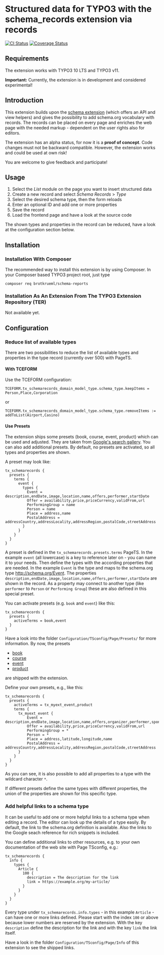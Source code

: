 # Structured data for TYPO3 with the schema_records extension via records

[![CI Status](https://github.com/brotkrueml/schema-records/workflows/CI/badge.svg?branch=master)](https://github.com/brotkrueml/schema-records/actions?query=workflow%3ACI)
[![Coverage Status](https://coveralls.io/repos/github/brotkrueml/schema-records/badge.svg?branch=master)](https://coveralls.io/github/brotkrueml/schema-records?branch=master)


## Requirements

The extension works with TYPO3 10 LTS and TYPO3 v11.

**Important:** Currently, the extension is in development and considered experimental!


## Introduction

This extension builds upon the [schema extension](https://github.com/brotkrueml/schema) (which
offers an API and view helpers) and gives the possibility to add schema.org vocabulary with records.
The records can be placed on every page and enriches the web page with
the needed markup - dependent on the user rights also for editors.

The extension has an alpha status, for now it is a **proof of concept**.
Code changes must not be backward compatible. However, the extension works
and could be used at own risk!

You are welcome to give feedback and participate!


## Usage

1. Select the *List* module on the page you want to insert structured data
1. Create a new record and select *Schema Records* > *Type*
1. Select the desired schema type, then the form reloads
1. Enter an optional ID and add one or more properties
1. Save the record
1. Load the frontend page and have a look at the source code

The shown types and properties in the record can be reduced, have a look
at the configuration section below.

## Installation

### Installation With Composer

The recommended way to install this extension is by using Composer. In your Composer based TYPO3 project root, just type

    composer req brotkrueml/schema-reports

### Installation As An Extension From The TYPO3 Extension Repository (TER)

Not available yet.


## Configuration

### Reduce list of available types

There are two possibilities to reduce the list of available types and properties
in the type record (currently over 500) with PageTS.

#### With TCEFORM

Use the TCEFORM configuration:

    TCEFORM.tx_schemarecords_domain_model_type.schema_type.keepItems = Person,Place,Corporation

or

    TCEFORM.tx_schemarecords_domain_model_type.schema_type.removeItems := addToList(Airport,Casino)

#### Use Presets

The extension ships some presets (book, course, event, product) which can be used and adjusted. They are
taken from [Google's search gallery](https://developers.google.com/search/docs/guides/search-gallery).
You can also add additional presets. By default, no presets are activated, so all types and properties
are shown.

A preset may look like:

    tx_schemarecords {
      presets {
        terms {
          event {
            types {
              Event = description,endDate,image,location,name,offers,performer,startDate
              Offer = availability,price,priceCurrency,validFrom,url
              PerformingGroup = name
              Person = name
              Place = address,name
              PostalAddress = addressCountry,addressLocality,addressRegion,postalCode,streetAddress
            }
          }
        }
      }
    }

A preset is defined in the `tx_schemarecords.presets.terms` PageTS. In the example `event`
(all lowercase) is a key to reference later on - you can name it to your needs. Then
define the types with the according properties that are needed. In the example
`Event` is the type and maps to the schema.org type http://schema.org/Event. The properties
`description,endDate,image,location,name,offers,performer,startDate` are shown in the record.
As a property may connect to another type (like `performer` to `Person` or `Performing Group`)
these are also defined in this special preset.

You can activate presets (e.g. `book` and `event`) like this:

    tx_schemarecords {
      presets {
        activeTerms = book,event
      }
    }

Have a look into the folder `Configuration/TSconfig/Page/Presets/` for more information. By now,
the presets

   * [book](https://developers.google.com/search/docs/data-types/book)
   * [course](https://developers.google.com/search/docs/data-types/course)
   * [event](https://developers.google.com/search/docs/data-types/event)
   * [product](https://developers.google.com/search/docs/data-types/product)

are shipped with the extension.

Define your own presets, e.g., like this:

    tx_schemarecords {
      presets {
        activeTerms = tx_myext_event,product
        terms {
          tx_myext_event {
              Event = description,endDate,image,location,name,offers,organizer,performer,sponsor,startDate
              Offer = availability,price,priceCurrency,validFrom,url
              PerformingGroup = *
              Person = *
              Place = address,latitude,longitude,name
              PostalAddress = addressCountry,addressLocality,addressRegion,postalCode,streetAddress
          }
        }
      }
    }

As you can see, it is also possible to add all properties to a type with the wildcard
character `*`.

If different presets define the same types with different properties, the union of the
properties are shown for this specific type.


### Add helpful links to a schema type

It can be useful to add one or more helpful links to a schema type when editing a record.
The editor can look up the details of a type easily. By default, the link to the schema.org
definition is available. Also the links to the Google seach reference for rich snippets
is included.

You can define additional links to other resources, e.g. to your own documentation of the web
site with Page TSconfig, e.g.:

    tx_schemarecords {
      info {
        types {
          Article {
            100 {
              description = The description for the link
              link = https://example.org/my-article/
            }
          }
        }
      }
    }

Every type under `tx_schemarecords.info.types` - in this example `Article` - can have one
or more links defined. Please start with the index `100` or above because lower numbers
are reserved by the extension. With the key `description` define the description for the link
and with the key `link` the link itself.

Have a look in the folder `Configuration/TSconfig/Page/Info` of this extension to see
the shipped links.
